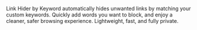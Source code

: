 Link Hider by Keyword automatically hides unwanted links by matching your custom keywords.
Quickly add words you want to block, and enjoy a cleaner, safer browsing experience. Lightweight, fast, and fully private.
